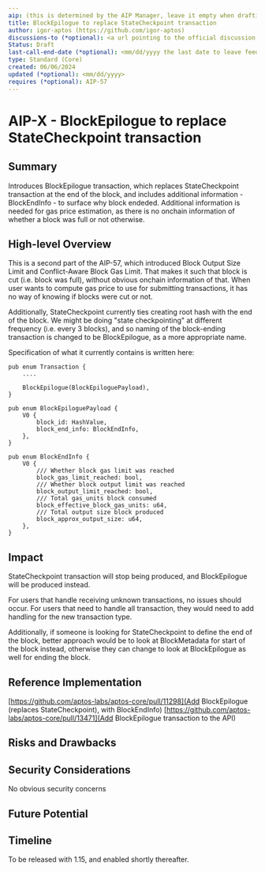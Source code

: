 ```yaml
---
aip: (this is determined by the AIP Manager, leave it empty when drafting)
title: BlockEpilogue to replace StateCheckpoint transaction
author: igor-aptos (https://github.com/igor-aptos)
discussions-to (*optional): <a url pointing to the official discussion thread>
Status: Draft
last-call-end-date (*optional): <mm/dd/yyyy the last date to leave feedbacks and reviews>
type: Standard (Core)
created: 06/06/2024
updated (*optional): <mm/dd/yyyy>
requires (*optional): AIP-57
---
```


# AIP-X - BlockEpilogue to replace StateCheckpoint transaction
  
## Summary

Introduces BlockEpilogue transaction, which replaces StateCheckpoint transaction at the end of the block, and includes additional information - BlockEndInfo - to surface why block endeded. 
Additional information is needed for gas price estimation, as there is no onchain information of whether a block was full or not otherwise.

## High-level Overview

This is a second part of the AIP-57, which introduced Block Output Size Limit and Conflict-Aware Block Gas Limit. That makes it such that block is cut (i.e. block was full), without obvious onchain information of that.
When user wants to compute gas price to use for submitting transactions, it has no way of knowing if blocks were cut or not.

Additionally, StateCheckpoint currently ties creating root hash with the end of the block. We might be doing "state checkpointing" at different frequency (i.e. every 3 blocks), and so naming of the block-ending transaction is changed to be BlockEpilogue, as a more appropriate name.

Specification of what it currently contains is written here:

```
pub enum Transaction {
    ....

    BlockEpilogue(BlockEpiloguePayload),
}

pub enum BlockEpiloguePayload {
    V0 {
        block_id: HashValue,
        block_end_info: BlockEndInfo,
    },
}

pub enum BlockEndInfo {
    V0 {
        /// Whether block gas limit was reached
        block_gas_limit_reached: bool,
        /// Whether block output limit was reached
        block_output_limit_reached: bool,
        /// Total gas_units block consumed
        block_effective_block_gas_units: u64,
        /// Total output size block produced
        block_approx_output_size: u64,
    },
}
```

## Impact

StateCheckpoint transaction will stop being produced, and BlockEpilogue will be produced instead.

For users that handle receiving unknown transactions, no issues should occur.
For users that need to handle all transaction, they would need to add handling for the new transaction type.

Additionally, if someone is looking for StateCheckpoint to define the end of the block, better approach would be to look at BlockMetadata for start of the block instead, otherwise they can change to look at BlockEpilogue as well for ending the block.

## Reference Implementation

[https://github.com/aptos-labs/aptos-core/pull/11298](Add BlockEpilogue (replaces StateCheckpoint), with BlockEndInfo)
[https://github.com/aptos-labs/aptos-core/pull/13471](Add BlockEpilogue transaction to the API)
 
## Risks and Drawbacks



## Security Considerations

No obvious security concerns

## Future Potential

## Timeline

To be released with 1.15, and enabled shortly thereafter.

